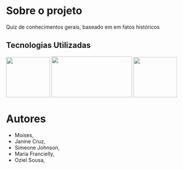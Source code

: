 
# Sobre o projeto
Quiz de conhecimentos gerais, baseado em em fatos históricos

## Tecnologias Utilizadas

<img height="110em"  width="120em" src="https://upload.wikimedia.org/wikipedia/commons/6/61/HTML5_logo_and_wordmark.svg" />
<img height="112em"  width="220em" src="https://upload.wikimedia.org/wikipedia/commons/d/d5/CSS3_logo_and_wordmark.svg" />
<img height="110em"  width="120em" src="https://upload.wikimedia.org/wikipedia/commons/9/99/Unofficial_JavaScript_logo_2.svg" />

# Autores
- Moises,
- Janine Cruz,
- Simeone Johnson,
- Maria Francielly,
- Oziel Sousa,


